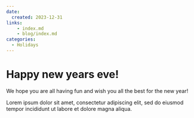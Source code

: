 ```yaml
---
date:
  created: 2023-12-31
links:
    - index.md
    - blog/index.md
categories:
  - Holidays
---
```


# Happy new years eve!

We hope you are all having fun and wish you all the best for the new year!
<!-- more -->

Lorem ipsum dolor sit amet, consectetur adipiscing elit, sed do eiusmod
tempor incididunt ut labore et dolore magna aliqua.